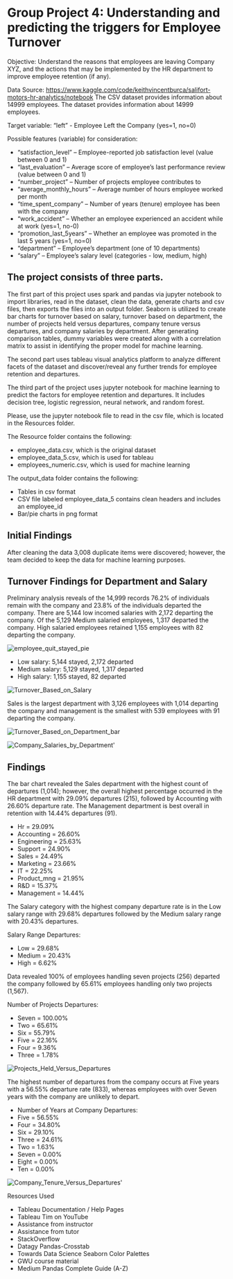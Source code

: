 # Group Project 4: Understanding and predicting the triggers for Employee Turnover

Objective: Understand the reasons that employees are leaving Company XYZ, and the actions that may be implemented by the HR department to improve employee retention (if any).

Data Source: https://www.kaggle.com/code/keithvincentburca/salifort-motors-hr-analytics/notebook
The CSV dataset provides information about 14999 employees.
The dataset provides information about 14999 employees.

Target variable:
“left” - Employee Left the Company (yes=1, no=0)

Possible features (variable) for consideration:
* “satisfaction_level” – Employee-reported job satisfaction level (value between 0 and 1)
* “last_evaluation” – Average score of employee’s last performance review (value between 0 and 1) 
* “number_project” – Number of projects employee contributes to
* “average_monthly_hours” – Average number of hours employee worked per month
* “time_spent_company” – Number of years (tenure) employee has been with the company
* “work_accident” – Whether an employee experienced an accident while at work (yes=1, no-0)
* “promotion_last_5years” – Whether an employee was promoted in the last 5 years (yes=1, no=0)
* “department” – Employee’s department (one of 10 departments)	
* “salary” – Employee’s salary level (categories - low, medium, high)

## The project consists of three parts.

The first part of this project uses spark and pandas via jupyter notebook to import libraries, read in the dataset, clean the data, generate charts and csv files, then exports the files into an output folder.  Seaborn is utilized to create bar charts for turnover based on salary, turnover based on department, the number of projects held versus departures, company tenure versus departures, and company salaries by department.  After generating comparison tables, dummy variables were created along with a correlation matrix to assist in identifying the proper model for machine learning.

The second part uses tableau visual analytics platform to analyze different facets of the dataset and discover/reveal any further trends for employee retention and departures.

The third part of the project uses jupyter notebook for machine learning to predict the factors for employee retention and departures. It includes decision tree, logistic regression, neural network, and random forest.

Please, use the jupyter notebook file to read in the csv file, which is located in the Resources folder.

The Resource folder contains the following:
* employee_data.csv, which is the original dataset
* employee_data_5.csv, which is used for tableau
* employees_numeric.csv, which is used for machine learning

The output_data folder contains the following:
* Tables in csv format
* CSV file labeled employee_data_5 contains clean headers and includes an employee_id
* Bar/pie charts in png format

## Initial Findings

After cleaning the data 3,008 duplicate items were discovered; however, the team decided to keep the data for machine learning purposes.

## Turnover Findings for Department and Salary

Preliminary analysis reveals of the 14,999 records 76.2% of individuals remain with the company and 23.8% of the individuals departed the company. There are 5,144 low incomed salaries with 2,172 departing the company.  Of the 5,129 Medium salaried employees, 1,317 departed the company.  High salaried employees retained 1,155 employees with 82 departing the company.

![employee_quit_stayed_pie](https://github.com/todd-petruska/group-project-4/assets/128247739/316f136c-16d1-4f0c-a6a8-d758cb944d4a)

* Low salary: 5,144 stayed, 2,172 departed
* Medium salary: 5,129 stayed, 1,317 departed 
* High salary: 1,155 stayed, 82 departed


![Turnover_Based_on_Salary](https://github.com/todd-petruska/group-project-4/assets/128247739/fe336e1e-b059-427f-8356-7f33020cb18b)


Sales is the largest department with 3,126 employees with 1,014 departing the company and management is the smallest with 539 employees with 91 departing the company.

![Turnover_Based_on_Department_bar](https://github.com/todd-petruska/group-project-4/assets/128247739/b660cd2f-ad97-44da-9140-37b0722023ed)


![Company_Salaries_by_Department'](https://github.com/todd-petruska/group-project-4/assets/128247739/63ec6f29-f49e-4b7a-9836-f230ddf0401e)


## Findings

The bar chart revealed the Sales department with the highest count of departures (1,014); however, the overall highest percentage occurred in the HR department with 29.09% departures (215), followed by Accounting with 26.60% departure rate.  The Management department is best overall in retention with 14.44% departures (91). 

* Hr = 29.09%
* Accounting = 26.60%
* Engineering = 25.63%
* Support = 24.90%
* Sales = 24.49%
* Marketing = 23.66%
* IT = 22.25%
* Product_mng = 21.95%
* R&D = 15.37%
* Management = 14.44%

The Salary category with the highest company departure rate is in the Low salary range with 29.68% departures followed by the Medium salary range with 20.43% departures.

Salary Range Departures:
* Low = 29.68%
* Medium = 20.43%
* High = 6.62%

Data revealed 100% of employees handling seven projects (256) departed the company followed by 65.61% employees handling only two projects (1,567).

Number of Projects Departures:
* Seven = 100.00%
* Two = 65.61%
* Six = 55.79%
* Five = 22.16%
* Four = 9.36%
* Three = 1.78%

![Projects_Held_Versus_Departures](https://github.com/todd-petruska/group-project-4/assets/128247739/ce35aaf1-9afd-437f-a889-8827cb560c62)

The highest number of departures from the company occurs at Five years with a 56.55% departure rate (833), whereas employees with over Seven years with the company are unlikely to depart.

* Number of Years at Company Departures:
* Five = 56.55%
* Four = 34.80%
* Six = 29.10%
* Three = 24.61%
* Two = 1.63%
* Seven = 0.00%
* Eight = 0.00%
* Ten = 0.00%

![Company_Tenure_Versus_Departures'](https://github.com/todd-petruska/group-project-4/assets/128247739/aa29cd24-1b46-4dfd-84c4-5ac28b5f02d2)



Resources Used
 
* Tableau Documentation / Help Pages
* Tableau Tim on YouTube
* Assistance from instructor
* Assistance from tutor
* StackOverflow
* Datagy Pandas-Crosstab
* Towards Data Science Seaborn Color Palettes
* GWU course material
* Medium Pandas Complete Guide (A-Z)



